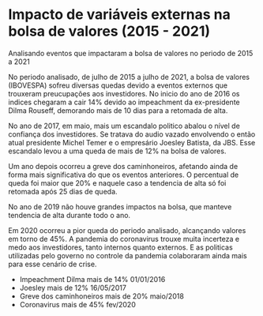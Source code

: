 # Impacto de variáveis externas na bolsa de valores (2015 - 2021)
Analisando eventos que impactaram a bolsa de valores no periodo de 2015 a 2021

No periodo analisado, de julho de 2015 a julho de 2021, a bolsa de valores (IBOVESPA) sofreu diversas quedas
devido a eventos externos que trouxeram preucupações aos investidores. 
No inicio do ano de 2016 os indices chegaram a cair 14% devido ao impeachment da ex-presidente Dilma Rouseff, 
demorando mais de 10 dias para a retomada de alta.

No ano de 2017, em maio, mais um escandalo politico abalou o nível de confiança dos investidores.
Se tratava do audio vazado envolvendo o então atual presidente Michel Temer e o  empresário Joesley Batista, da JBS.
Esse escandalo levou a uma queda de mais de 12% na bolsa de valores.

Um ano depois ocorreu a greve dos caminhoneiros, afetando ainda de forma mais significativa do que os eventos anteriores.
O percentual de queda foi maior que 20% e naquele caso a tendencia de alta só foi retomada após 25 dias de queda. 

No ano de 2019 não houve grandes impactos na bolsa, que manteve tendencia de alta durante todo o ano.


Em 2020 ocorreu a pior queda do periodo analisado, alcançando valores em torno de 45%. 
A pandemia do coronavirus trouxe muita incerteza e medo aos investidores, tanto internos quanto externos.
E as politicas utilizadas pelo governo no controle da pandemia colaboraram ainda mais para esse cenário de crise.

* Impeachment Dilma mais de 14% 01/01/2016
* Joesley mais de 12% 16/05/2017
* Greve dos caminhoneiros mais de 20% maio/2018
* Coronavirus mais de 45% fev/2020
